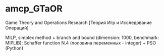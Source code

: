 # amcp_GTaOR
Game Theory and Operations Research [Теория Игр и Исследование Операций] 

MILP, simplex method + branch and bound (dimension: 1000, benchmark: MIPLIB); Schaffer function N.4 (половина переменных - integer) + PSO (Python)
